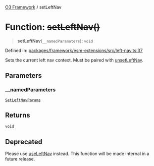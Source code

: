 [O3 Framework](../API.md) / setLeftNav

# Function: ~~setLeftNav()~~

> **setLeftNav**(`__namedParameters`): `void`

Defined in: [packages/framework/esm-extensions/src/left-nav.ts:37](https://github.com/openmrs/openmrs-esm-core/blob/main/packages/framework/esm-extensions/src/left-nav.ts#L37)

Sets the current left nav context. Must be paired with [unsetLeftNav](unsetLeftNav.md).

## Parameters

### \_\_namedParameters

[`SetLeftNavParams`](../interfaces/SetLeftNavParams.md)

## Returns

`void`

## Deprecated

Please use [useLeftNav](useLeftNav.md) instead. This function will be made internal in a future release.
